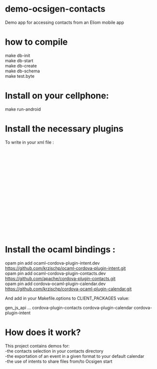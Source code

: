 # demo-ocsigen-contacts
Demo app for accessing contacts from an Eliom mobile app
# how to compile
make db-init  
make db-start  
make db-create  
make db-schema  
make test.byte  

# Install on your cellphone:
make run-android  
  
# Install the necessary plugins  
To write in your xml file :  
<plugin name="cordova-plugin-contacts" spec="https://github.com/apache/cordova-plugin-contacts.git" />  
<plugin name="cordova-plugin-calendar" spec="https://github.com/EddyVerbruggen/Calendar-PhoneGap-Plugin.git" />  
<plugin name="cordova-plugin-intent" spec="https://github.com/krzischp/cordova-plugin-intent.git"/>  
<platform name="android">  
<config-file target="AndroidManifest.xml" parent="./application/activity/[@android:name='MainActivity']"  
             xmlns:android="http://schemas.android.com/apk/res/android">
     <intent-filter>  
       <action android:name="android.intent.action.SEND"/>  
       <category android:name="android.intent.category.DEFAULT"/>  
       <data android:mimeType="text/plain"/>  
     </intent-filter>  
     <intent-filter>  
       <action android:name="android.intent.action.SEND" />  
       <action android:name="android.intent.action.SEND_MULTIPLE" />  
       <category android:name="android.intent.category.DEFAULT" />  
       <data android:mimeType="image/*" />  
       <data android:mimeType="video/*" />  
     </intent-filter>  
   </config-file>  
</platform>  
  
# Install the ocaml bindings :
opam pin add ocaml-cordova-plugin-intent.dev https://github.com/krzischp/ocaml-cordova-plugin-intent.git  
opam pin add ocaml-cordova-plugin-contacts.dev https://github.com/apache/cordova-plugin-contacts.git  
opam pin add cordova-ocaml-plugin-calendar.dev https://github.com/krzischp/cordova-ocaml-plugin-calendar.git  
  
And add in your Makefile.options to CLIENT_PACKAGES value:  
  
gen_js_api ... cordova-plugin-contacts cordova-plugin-calendar cordova-plugin-intent



# How does it work?  
This project contains demos for:  
-the contacts selection in your contacts directory  
-the exportation of an event in a given format to your default calendar  
-the use of intents to share files from/to Ocsigen start  



